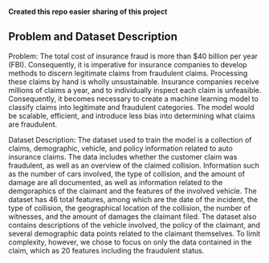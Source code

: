 **Created this repo easier sharing of this project**

## Problem and Dataset Description
Problem: The total cost of insurance fraud is more than $40 billion per year (FBI). Consequently, it is imperative for insurance companies to develop methods to discern legitimate claims from fraudulent claims. Processing these claims by hand is wholly unsustainable. Insurance companies receive millions of claims a year, and to individually inspect each claim is unfeasible. Consequently, it becomes necessary to create a machine learning model to classify claims into legitimate and fraudulent categories. The model would be scalable, efficient, and introduce less bias into determining what claims are fraudulent.

Dataset Description: The dataset used to train the model is a collection of claims, demographic, vehicle, and policy information related to auto insurance claims. The data includes whether the customer claim was fraudulent, as well as an overview of the claimed collision. Information such as the number of cars involved, the type of collision, and the amount of damage are all documented, as well as information related to the demgoraphics of the claimant and the features of the involved vehicle. The dataset has 46 total features, among which are the date of the incident, the type of collision, the geographical location of the collision, the number of witnesses, and the amount of damages the claimant filed. The dataset also contains descriptions of the vehicle involved, the policy of the claimant, and several demographic data points related to the claimant themselves. To limit complexity, however, we chose to focus on only the data contained in the claim, which as 20 features including the fraudulent status.
